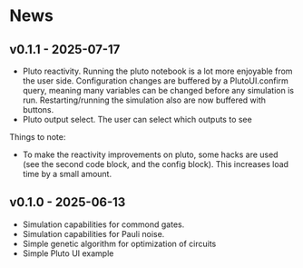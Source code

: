 # News

## v0.1.1 - 2025-07-17

- Pluto reactivity. Running the pluto notebook is a lot more enjoyable from the user side. Configuration changes are buffered by a PlutoUI.confirm query, meaning many variables can be changed before any simulation is run. Restarting/running the simulation also are now buffered with buttons.
- Pluto output select. The user can select which outputs to see

Things to note:
- To make the reactivity improvements on pluto, some hacks are used (see the second code block, and the config block). This increases load time by a small amount.


## v0.1.0 - 2025-06-13

- Simulation capabilities for commond gates.
- Simulation capabilities for Pauli noise.
- Simple genetic algorithm for optimization of circuits
- Simple Pluto UI example

